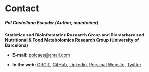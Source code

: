 # Contact

##### Pol Castellano Escuder (Author, maintainer)

**Statistics and Bioinformatics Research Group and Biomarkers and Nutritional & Food Metabolomics Research Group (University of Barcelona)**

  - **E-mail:** polcaes@gmail.com    
  
  - **In the web:** [ORCID](https://orcid.org/0000-0001-6466-877X), [GitHub](https://github.com/pcastellanoescuder), [Linkedin](https://www.linkedin.com/in/pol-castellano-escuder-50bb10127/), [Personal Website](https://pcastellanoescuder.github.io), [Twitter](https://twitter.com/polcastellano_)   